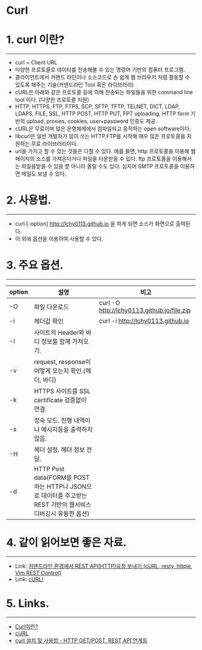 Curl  
====


# 1. curl 이란?
-----
* curl = Client URL
* 다양한 프로토콜로 데이터를 전송해볼 수 있는 명령어 기반의 컴퓨터 프로그램.
* 클라이언트에서 커맨드 라인이나 소스코드로 손 쉽게 웹 브라우저 처럼 활동할 수 있도록 해주는 기술(커맨드라인 Tool 혹은 라이브러리)
* cURL은 아래와 같은 프로토콜 등에 의해 전송되는 파일들을 위한 command line tool 이다. (다양한 프로토콜 지원)
* HTTP, HTTPS, FTP, FTPS, SCP, SFTP, TFTP, TELNET, DICT, LDAP, LDAPS, FILE, SSL, HTTP POST, HTTP PUT, FPT uploading, HTTP form 기반의 upload, proxies, cookies, user+password 인증도 제공.
* cURL은 무료이며 많은 운영체제에서 컴파일되고 동작하는 open software이다.
* libcurl은 일반 개발자가 많이 쓰는 HTTP,FTP를 시작해 매우 많은 프로토콜을 지원하는 무료 라이브러리이다.
* url을 가지고 할 수 있는 것들은 다할 수 있다. 예를 들면, http 프로토콜을 이용해 웹 페이지의 소스를 가져온다거나 파일을 다운받을 수 있다. ftp 프로토콜을 이용해서는 파일을받을 수 있을 뿐 아니라 올릴 수도 있다. 심지어 SMTP 프로토콜을 이용하면 메일도 보낼 수 있다.



# 2. 사용법.
-----
* curl [-option] http://lchy0113.github.io 을 하게 되면 소스가 화면으로 출력된다.
* 이 외에 옵션을 이용하여 사용할 수 있다.


# 3. 주요 옵션.
-----
| option | 설명                                                                                                        | 비고                                       |
|--------|-------------------------------------------------------------------------------------------------------------|--------------------------------------------|
| -O     | 파일 다운로드                                                                                               | curl -O http://lchy0113.github.io/file.zip |
| -i     | 헤더값 확인                                                                                                 | curl -i http://lchy0113.github.io          |
| -I     | 사이트의 Header와 바디 정보를 함께 가져오기.                                                                |                                            |
| -v     | request, response이 어떻게 오는지 확인.(헤더, 바디)                                                         |                                            |
| -k     | HTTPS 사이트를 SSL certificate 검증없이 연결.                                                               |                                            |
| -s     | 정숙 모드. 진행 내역이나 메시지등을 출력하지 않음.                                                          |                                            |
| -H     | 헤더 설정. 헤더 정보 전달.                                                                                  |                                            |
| -d     | HTTP Post data(FORM을 POST하는 HTTP나 JSON으로 데이터를 주고받는 REST 기반의 웹서비스 디버깅시 유용한 옵션) |                                            |


# 4. 같이 읽어보면 좋은 자료.
-----
* Link: [커맨드라인 환경에서 REST API(HTTP)요청 보내기 (cURL, resty, httpie, Vim REST Control)](https://bakyeono.net/post/2016-05-02-rest-api-client-for-cli.html)
* Link: [cURL!](http://khanrc.tistory.com/entry/cURL)

	
# 5. Links.
-----
* [Curl이란?](http://jokergt.tistory.com/83)
* [cURL](http://sunphiz.me/wp/archives/491)
* [curl 설치 및 사용법 - HTTP GET/POST, REST API 연계등](https://www.lesstif.com/pages/viewpage.action?pageId=14745703)

